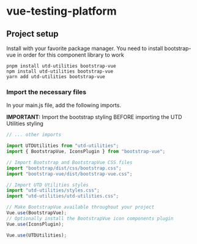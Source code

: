 # vue-testing-platform

## Project setup
Install with your favorite package manager. You need to install bootstrap-vue in order for this component library to work
```
pnpm install utd-utilities bootstrap-vue
npm install utd-utilities bootstrap-vue
yarn add utd-utilities bootstrap-vue
```


### Import the necessary files
In your main.js file, add the following imports. 

**IMPORTANT:** Import the bootstrap styling BEFORE importing the UTD Utilities styling

```javascript
// ... other imports

import UTDUtilities from "utd-utilities";
import { BootstrapVue, IconsPlugin } from "bootstrap-vue";

// Import Bootstrap and BootstrapVue CSS files
import "bootstrap/dist/css/bootstrap.css";
import "bootstrap-vue/dist/bootstrap-vue.css";

// Import UTD Utilities styles
import "utd-utilities/styles.css";
import "utd-utilities/utd-utilities.css";

// Make BootstrapVue available throughout your project
Vue.use(BootstrapVue);
// Optionally install the BootstrapVue icon components plugin
Vue.use(IconsPlugin);

Vue.use(UTDUtilities);
```

